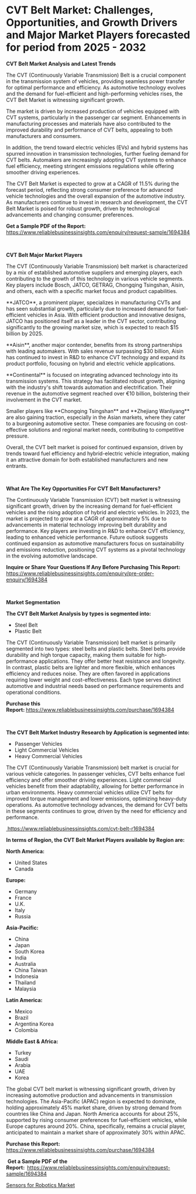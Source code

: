 <p><h1>CVT Belt Market: Challenges, Opportunities, and Growth Drivers and Major Market Players forecasted for period from 2025 - 2032</h1></p><p><strong>CVT Belt Market Analysis and Latest Trends</strong></p>
<p><p>The CVT (Continuously Variable Transmission) Belt is a crucial component in the transmission system of vehicles, providing seamless power transfer for optimal performance and efficiency. As automotive technology evolves and the demand for fuel-efficient and high-performing vehicles rises, the CVT Belt Market is witnessing significant growth. </p><p>The market is driven by increased production of vehicles equipped with CVT systems, particularly in the passenger car segment. Enhancements in manufacturing processes and materials have also contributed to the improved durability and performance of CVT belts, appealing to both manufacturers and consumers. </p><p>In addition, the trend toward electric vehicles (EVs) and hybrid systems has spurred innovation in transmission technologies, further fueling demand for CVT belts. Automakers are increasingly adopting CVT systems to enhance fuel efficiency, meeting stringent emissions regulations while offering smoother driving experiences. </p><p>The CVT Belt Market is expected to grow at a CAGR of 11.5% during the forecast period, reflecting strong consumer preference for advanced vehicle technologies and the overall expansion of the automotive industry. As manufacturers continue to invest in research and development, the CVT Belt Market is poised for robust growth, driven by technological advancements and changing consumer preferences.</p></p>
<p><strong>Get a Sample PDF of the Report:&nbsp;</strong> <a href="https://www.reliablebusinessinsights.com/enquiry/request-sample/1694384?utm_campaign=3128&utm_medium=2&utm_source=Github&utm_content=ia&utm_term=24032025&utm_id=cvt-belt">https://www.reliablebusinessinsights.com/enquiry/request-sample/1694384</a></p>
<p>&nbsp;</p>
<p><strong>CVT Belt Major Market Players</strong></p>
<p><p>The CVT (Continuously Variable Transmission) belt market is characterized by a mix of established automotive suppliers and emerging players, each contributing to the growth of this technology in various vehicle segments. Key players include Bosch, JATCO, GETRAG, Chongqing Tsingshan, Aisin, and others, each with a specific market focus and product capabilities.</p><p>**JATCO**, a prominent player, specializes in manufacturing CVTs and has seen substantial growth, particularly due to increased demand for fuel-efficient vehicles in Asia. With efficient production and innovative designs, JATCO has positioned itself as a leader in the CVT sector, contributing significantly to the growing market size, which is expected to reach $15 billion by 2025.</p><p>**Aisin**, another major contender, benefits from its strong partnerships with leading automakers. With sales revenue surpassing $30 billion, Aisin has continued to invest in R&D to enhance CVT technology and expand its product portfolio, focusing on hybrid and electric vehicle applications.</p><p>**Continental** is focused on integrating advanced technology into its transmission systems. This strategy has facilitated robust growth, aligning with the industry's shift towards automation and electrification. Their revenue in the automotive segment reached over €10 billion, bolstering their involvement in the CVT market.</p><p>Smaller players like **Chongqing Tsingshan** and **Zhejiang Wanliyang** are also gaining traction, especially in the Asian markets, where they cater to a burgeoning automotive sector. These companies are focusing on cost-effective solutions and regional market needs, contributing to competitive pressure.</p><p>Overall, the CVT belt market is poised for continued expansion, driven by trends toward fuel efficiency and hybrid-electric vehicle integration, making it an attractive domain for both established manufacturers and new entrants.</p></p>
<p>&nbsp;</p>
<p><strong>What Are The Key Opportunities For CVT Belt Manufacturers?</strong></p>
<p><p>The Continuously Variable Transmission (CVT) belt market is witnessing significant growth, driven by the increasing demand for fuel-efficient vehicles and the rising adoption of hybrid and electric vehicles. In 2023, the market is projected to grow at a CAGR of approximately 5% due to advancements in material technology improving belt durability and performance. Key players are investing in R&D to enhance CVT efficiency, leading to enhanced vehicle performance. Future outlook suggests continued expansion as automotive manufacturers focus on sustainability and emissions reduction, positioning CVT systems as a pivotal technology in the evolving automotive landscape.</p></p>
<p><strong>Inquire or Share Your Questions If Any Before Purchasing This Report:</strong> <a href="https://www.reliablebusinessinsights.com/enquiry/pre-order-enquiry/1694384?utm_campaign=3128&utm_medium=2&utm_source=Github&utm_content=ia&utm_term=24032025&utm_id=cvt-belt">https://www.reliablebusinessinsights.com/enquiry/pre-order-enquiry/1694384</a></p>
<p>&nbsp;</p>
<p><strong>Market Segmentation</strong></p>
<p><strong>The CVT Belt Market Analysis by types is segmented into:</strong></p>
<p><ul><li>Steel Belt</li><li>Plastic Belt</li></ul></p>
<p><p>The CVT (Continuously Variable Transmission) belt market is primarily segmented into two types: steel belts and plastic belts. Steel belts provide durability and high torque capacity, making them suitable for high-performance applications. They offer better heat resistance and longevity. In contrast, plastic belts are lighter and more flexible, which enhances efficiency and reduces noise. They are often favored in applications requiring lower weight and cost-effectiveness. Each type serves distinct automotive and industrial needs based on performance requirements and operational conditions.</p></p>
<p><strong>Purchase this Report:&nbsp;</strong><a href="https://www.reliablebusinessinsights.com/purchase/1694384?utm_campaign=3128&utm_medium=2&utm_source=Github&utm_content=ia&utm_term=24032025&utm_id=cvt-belt">https://www.reliablebusinessinsights.com/purchase/1694384</a></p>
<p>&nbsp;</p>
<p><strong>The CVT Belt Market Industry Research by Application is segmented into:</strong></p>
<p><ul><li>Passenger Vehicles</li><li>Light Commercial Vehicles</li><li>Heavy Commercial Vehicles</li></ul></p>
<p><p>The CVT (Continuously Variable Transmission) belt market is crucial for various vehicle categories. In passenger vehicles, CVT belts enhance fuel efficiency and offer smoother driving experiences. Light commercial vehicles benefit from their adaptability, allowing for better performance in urban environments. Heavy commercial vehicles utilize CVT belts for improved torque management and lower emissions, optimizing heavy-duty operations. As automotive technology advances, the demand for CVT belts in these segments continues to grow, driven by the need for efficiency and performance.</p></p>
<p><a href="https://www.reliablebusinessinsights.com/cvt-belt-r1694384?utm_campaign=3128&utm_medium=2&utm_source=Github&utm_content=ia&utm_term=24032025&utm_id=cvt-belt">&nbsp;https://www.reliablebusinessinsights.com/cvt-belt-r1694384</a></p>
<p><strong>In terms of Region, the CVT Belt Market Players available by Region are:</strong></p>
<p>
    <p> <strong> North America: </strong>
        <ul>
            <li>United States</li>
            <li>Canada</li>
        </ul>
        </p> 
    <p> <strong> Europe: </strong>
        <ul>
            <li>Germany</li>
            <li>France</li>
            <li>U.K.</li>
            <li>Italy</li>
            <li>Russia</li>
        </ul>
        </p> 
    <p> <strong> Asia-Pacific: </strong>
        <ul>
            <li>China</li>
            <li>Japan</li>
            <li>South Korea</li>
            <li>India</li>
            <li>Australia</li>
            <li>China Taiwan</li>
            <li>Indonesia</li>
            <li>Thailand</li>
            <li>Malaysia</li>
        </ul>
        </p> 
    <p> <strong> Latin America: </strong>
        <ul>
            <li>Mexico</li>
            <li>Brazil</li>
            <li>Argentina Korea</li>
            <li>Colombia</li>
        </ul>
        </p> 
    <p> <strong> Middle East & Africa: </strong>
        <ul>
            <li>Turkey</li>
            <li>Saudi</li>
            <li>Arabia</li>
            <li>UAE</li>
            <li>Korea</li>
        </ul>
    </p>
    </p>
<p><p>The global CVT belt market is witnessing significant growth, driven by increasing automotive production and advancements in transmission technologies. The Asia-Pacific (APAC) region is expected to dominate, holding approximately 45% market share, driven by strong demand from countries like China and Japan. North America accounts for about 25%, supported by rising consumer preferences for fuel-efficient vehicles, while Europe captures around 20%. China, specifically, remains a crucial player, anticipated to maintain a market share of approximately 30% within APAC.</p></p>
<p><strong>Purchase this Report: </strong><a href="https://www.reliablebusinessinsights.com/purchase/1694384?utm_campaign=3128&utm_medium=2&utm_source=Github&utm_content=ia&utm_term=24032025&utm_id=cvt-belt">https://www.reliablebusinessinsights.com/purchase/1694384</a></p>
<p>&nbsp;<strong>Get a Sample PDF of the Report:&nbsp;&nbsp;</strong><a href="https://www.reliablebusinessinsights.com/enquiry/request-sample/1694384?utm_campaign=3128&utm_medium=2&utm_source=Github&utm_content=ia&utm_term=24032025&utm_id=cvt-belt">https://www.reliablebusinessinsights.com/enquiry/request-sample/1694384</a></p>
<p><strong></strong></p>
<p><p><a href="https://github.com/duskodazzi34/Market-Research-Report-List-1/blob/main/sensors-for-robotics-market.md?utm_campaign=3128&utm_medium=2&utm_source=Github&utm_content=ia&utm_term=24032025&utm_id=cvt-belt">Sensors for Robotics Market</a></p></p>